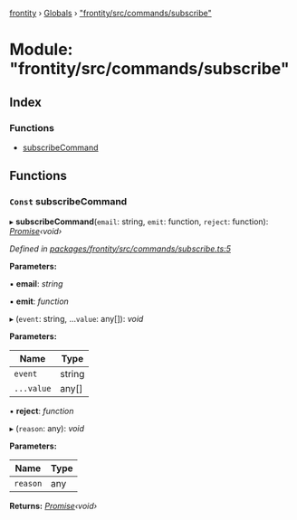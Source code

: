 [frontity](../README.md) › [Globals](../globals.md) › ["frontity/src/commands/subscribe"](_frontity_src_commands_subscribe_.md)

# Module: "frontity/src/commands/subscribe"

## Index

### Functions

* [subscribeCommand](_frontity_src_commands_subscribe_.md#const-subscribecommand)

## Functions

### `Const` subscribeCommand

▸ **subscribeCommand**(`email`: string, `emit`: function, `reject`: function): *[Promise](../classes/_frontity_src_utils_eventpromised_.eventpromised.md#static-promise)‹void›*

*Defined in [packages/frontity/src/commands/subscribe.ts:5](https://github.com/frontity/frontity/blob/eb6bfe49/packages/frontity/src/commands/subscribe.ts#L5)*

**Parameters:**

▪ **email**: *string*

▪ **emit**: *function*

▸ (`event`: string, ...`value`: any[]): *void*

**Parameters:**

Name | Type |
------ | ------ |
`event` | string |
`...value` | any[] |

▪ **reject**: *function*

▸ (`reason`: any): *void*

**Parameters:**

Name | Type |
------ | ------ |
`reason` | any |

**Returns:** *[Promise](../classes/_frontity_src_utils_eventpromised_.eventpromised.md#static-promise)‹void›*
